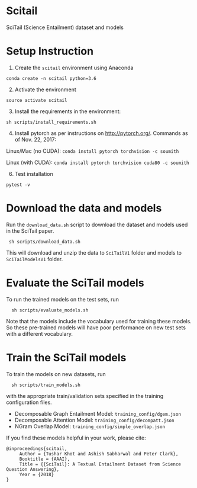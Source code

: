 # Scitail
SciTail (Science Entailment) dataset and models

# Setup Instruction

1. Create the `scitail` environment using Anaconda

  ```
  conda create -n scitail python=3.6
  ```

2. Activate the environment

  ```
  source activate scitail
  ```

3. Install the requirements in the environment: 

  ```
  sh scripts/install_requirements.sh
  ```

4. Install pytorch as per instructions on <http://pytorch.org/>. Commands as of Nov. 22, 2017:

  Linux/Mac (no CUDA): `conda install pytorch torchvision -c soumith`

  Linux   (with CUDA): `conda install pytorch torchvision cuda80 -c soumith`


6. Test installation

 ```
 pytest -v
 ```


# Download the data and models
Run the `download_data.sh` script to download the dataset and models used in the SciTail paper.
  ```
   sh scripts/download_data.sh
  ```

This will download and unzip the data to `SciTailV1` folder and models to `SciTailModelsV1` folder.


# Evaluate the SciTail models
To run the trained models on the test sets, run
  ```
    sh scripts/evaluate_models.sh
  ```

Note that the models include the vocabulary used for training these models. So these
pre-trained models will have poor performance on new test sets with a different vocabulary.

# Train the SciTail models
To train the models on new datasets, run
   ```
     sh scripts/train_models.sh
   ```
with the appropriate train/validation sets specified in the training configuration files.
  * Decomposable Graph Entailment Model: `training_config/dgem.json`
  * Decomposable Attention Model: `training_config/decompatt.json`
  * NGram Overlap Model: `training_config/simple_overlap.json`


If you find these models helpful in your work, please cite:
```
@inproceedings{scitail,
	 Author = {Tushar Khot and Ashish Sabharwal and Peter Clark},
     Booktitle = {AAAI},
     Title = {{SciTail}: A Textual Entailment Dataset from Science Question Answering},
     Year = {2018}
}
```